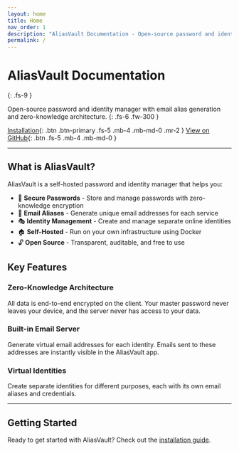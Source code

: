 ```yaml
---
layout: home
title: Home
nav_order: 1
description: "AliasVault Documentation - Open-source password and identity manager"
permalink: /
---
```


# AliasVault Documentation
{: .fs-9 }

Open-source password and identity manager with email alias generation and zero-knowledge architecture.
{: .fs-6 .fw-300 }

[Installation](./installation/install){: .btn .btn-primary .fs-5 .mb-4 .mb-md-0 .mr-2 }
[View on GitHub](https://github.com/lanedirt/AliasVault){: .btn .fs-5 .mb-4 .mb-md-0 }

---

## What is AliasVault?

AliasVault is a self-hosted password and identity manager that helps you:

- 🔐 **Secure Passwords** - Store and manage passwords with zero-knowledge encryption
- 📧 **Email Aliases** - Generate unique email addresses for each service
- 🎭 **Identity Management** - Create and manage separate online identities
- 🏠 **Self-Hosted** - Run on your own infrastructure using Docker
- 🔓 **Open Source** - Transparent, auditable, and free to use

## Key Features

### Zero-Knowledge Architecture
All data is end-to-end encrypted on the client. Your master password never leaves your device, and the server never has access to your data.

### Built-in Email Server
Generate virtual email addresses for each identity. Emails sent to these addresses are instantly visible in the AliasVault app.

### Virtual Identities
Create separate identities for different purposes, each with its own email aliases and credentials.

---

## Getting Started

Ready to get started with AliasVault? Check out the [installation guide](./installation).
